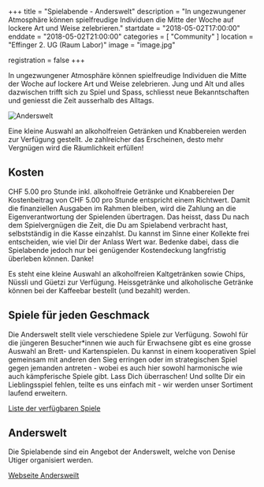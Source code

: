 +++
title = "Spielabende - Anderswelt"
description = "In ungezwungener Atmosphäre können spielfreudige Individuen die Mitte der Woche auf lockere Art und Weise zelebrieren."
startdate = "2018-05-02T17:00:00"
enddate = "2018-05-02T21:00:00"
categories = [ "Community" ]
location = "Effinger 2. UG (Raum Labor)"
image = "image.jpg"

registration = false
+++

<div class="lead">
In ungezwungener Atmosphäre können spielfreudige Individuen die Mitte der Woche auf lockere Art und Weise zelebrieren. Jung und Alt und alles dazwischen trifft sich zu Spiel und Spass, schliesst neue Bekanntschaften und geniesst die Zeit ausserhalb des Alltags.
</div>

![Anderswelt](image.jpg)

Eine kleine Auswahl an alkoholfreien Getränken und Knabbereien werden zur Verfügung gestellt. Je zahlreicher das Erscheinen, desto mehr Vergnügen wird die Räumlichkeit erfüllen!

## Kosten

CHF 5.00 pro Stunde inkl. alkoholfreie Getränke und Knabbereien
Der Kostenbeitrag von CHF 5.00 pro Stunde entspricht einem Richtwert. Damit die finanziellen Ausgaben im Rahmen bleiben, wird die Zahlung an die Eigenverantwortung der Spielenden übertragen. Das heisst, dass Du nach dem Spielvergnügen die Zeit, die Du am Spielabend verbracht hast, selbstständig in die Kasse einzahlst. Du kannst im Sinne einer Kollekte frei entscheiden, wie viel Dir der Anlass Wert war. Bedenke dabei, dass die Spielabende jedoch nur bei genügender Kostendeckung langfristig überleben können. Danke!

Es steht eine kleine Auswahl an alkoholfreien Kaltgetränken sowie Chips, Nüssli und Güetzi zur Verfügung. Heissgetränke und alkoholische Getränke können bei der Kaffeebar bestellt (und bezahlt) werden.

## Spiele für jeden Geschmack

Die Anderswelt stellt viele verschiedene Spiele zur Verfügung. Sowohl für die jüngeren Besucher*innen wie auch für Erwachsene gibt es eine grosse Auswahl an Brett- und Kartenspielen. Du kannst in einem kooperativen Spiel gemeinsam mit anderen den Sieg erringen oder im strategischen Spiel gegen jemanden antreten - wobei es auch hier sowohl harmonische wie auch kämpferische Spiele gibt. Lass Dich überraschen! Und sollte Dir ein Lieblingsspiel fehlen, teilte es uns einfach mit - wir werden unser Sortiment laufend erweitern.

<a target="_blank" href="https://www.anderswelt.ch/app/download/8575092676/Spieleliste.pdf?t=1522260291" class="btn btn-mod btn-border btn-round btn-medium">Liste der verfügbaren Spiele</a>

## Anderswelt

Die Spielabende sind ein Angebot der Anderswelt, welche von Denise Utiger organisiert werden.

<a target="_blank" href="https://www.anderswelt.ch/" class="btn btn-mod btn-round btn-medium">Webseite Andersweilt</a>
